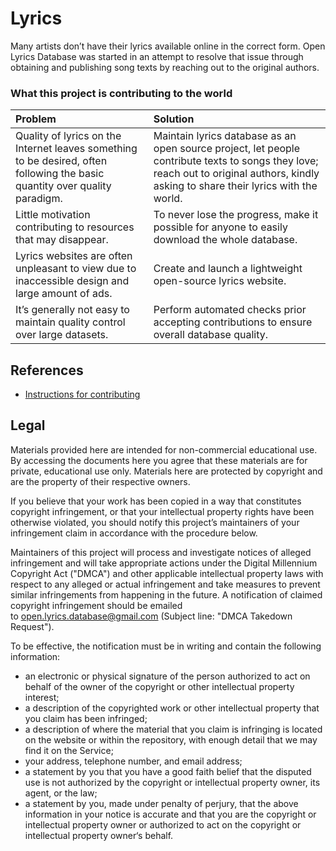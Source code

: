 # Lyrics

Many artists don’t have their lyrics available online in the correct form.  Open Lyrics Database was started in an attempt to resolve that issue through obtaining and publishing song texts by reaching out to the original authors.


### What this project is contributing to the world

| Problem | Solution |
|:--------|:---------|
| Quality of lyrics on the Internet leaves something to be desired, often following the basic quantity over quality paradigm. | Maintain lyrics database as an open source project, let people contribute texts to songs they love; reach out to original authors, kindly asking to share their lyrics with the world. |
| Little motivation contributing to resources that may disappear. | To never lose the progress, make it possible for anyone to easily download the whole database. |
| Lyrics websites are often unpleasant to view due to inaccessible design and large amount of ads. | Create and launch a lightweight open-source lyrics website. |
| It’s generally not easy to maintain quality control over large datasets. | Perform automated checks prior accepting contributions to ensure overall database quality. |


## References

 * [Instructions for contributing](https://github.com/Lyrics/lyrics/tree/master/docs/Contributing.md)


## Legal

Materials provided here are intended for non-commercial educational use. By accessing the documents here you agree that these materials are for private, educational use only. Materials here are protected by copyright and are the property of their respective owners.

If you believe that your work has been copied in a way that constitutes copyright infringement, or that your intellectual property rights have been otherwise violated, you should notify this project’s maintainers of your infringement claim in accordance with the procedure below.

Maintainers of this project will process and investigate notices of alleged infringement and will take appropriate actions under the Digital Millennium Copyright Act ("DMCA") and other applicable intellectual property laws with respect to any alleged or actual infringement and take measures to prevent similar infringements from happening in the future. A notification of claimed copyright infringement should be emailed to open.lyrics.database@gmail.com (Subject line: "DMCA Takedown Request").

To be effective, the notification must be in writing and contain the following information:
* an electronic or physical signature of the person authorized to act on behalf of the owner of the copyright or other intellectual property interest;
* a description of the copyrighted work or other intellectual property that you claim has been infringed;
* a description of where the material that you claim is infringing is located on the website or within the repository, with enough detail that we may find it on the Service;
* your address, telephone number, and email address;
* a statement by you that you have a good faith belief that the disputed use is not authorized by the copyright or intellectual property owner, its agent, or the law;
* a statement by you, made under penalty of perjury, that the above information in your notice is accurate and that you are the copyright or intellectual property owner or authorized to act on the copyright or intellectual property owner‘s behalf.
